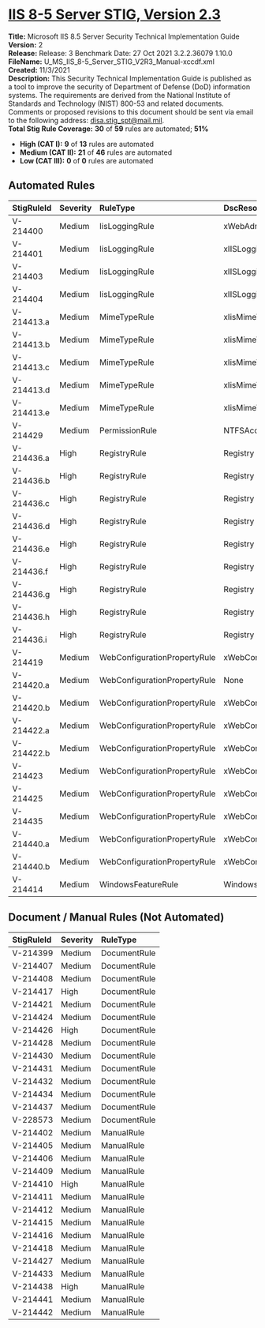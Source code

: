 # [IIS 8-5 Server STIG, Version 2.3](https://github.com/Microsoft/PowerStig/wiki/IISServer-8.5-2.3)

**Title:** Microsoft IIS 8.5 Server Security Technical Implementation Guide  
**Version:** 2  
**Release:** Release: 3 Benchmark Date: 27 Oct 2021 3.2.2.36079 1.10.0  
**FileName:** U_MS_IIS_8-5_Server_STIG_V2R3_Manual-xccdf.xml  
**Created:** 11/3/2021  
**Description:** This Security Technical Implementation Guide is published as a tool to improve the security of Department of Defense (DoD) information systems. The requirements are derived from the National Institute of Standards and Technology (NIST) 800-53 and related documents. Comments or proposed revisions to this document should be sent via email to the following address: disa.stig_spt@mail.mil.  
**Total Stig Rule Coverage:** **30** of **59** rules are automated; **51%**

* **High (CAT I):** **9** of **13** rules are automated
* **Medium (CAT II):** **21** of **46** rules are automated
* **Low (CAT III):** **0** of **0** rules are automated

## Automated Rules

| StigRuleId | Severity | RuleType | DscResource | DuplicateOf |
| :---- | :---- | :---- | :---- | :---- |
| V-214400 | Medium | IisLoggingRule | xWebAdministration |  |
| V-214401 | Medium | IisLoggingRule | xIISLogging |  |
| V-214403 | Medium | IisLoggingRule | xIISLogging |  |
| V-214404 | Medium | IisLoggingRule | xIISLogging |  |
| V-214413.a | Medium | MimeTypeRule | xIisMimeTypeMapping |  |
| V-214413.b | Medium | MimeTypeRule | xIisMimeTypeMapping |  |
| V-214413.c | Medium | MimeTypeRule | xIisMimeTypeMapping |  |
| V-214413.d | Medium | MimeTypeRule | xIisMimeTypeMapping |  |
| V-214413.e | Medium | MimeTypeRule | xIisMimeTypeMapping |  |
| V-214429 | Medium | PermissionRule | NTFSAccessEntry |  |
| V-214436.a | High | RegistryRule | Registry |  |
| V-214436.b | High | RegistryRule | Registry |  |
| V-214436.c | High | RegistryRule | Registry |  |
| V-214436.d | High | RegistryRule | Registry |  |
| V-214436.e | High | RegistryRule | Registry |  |
| V-214436.f | High | RegistryRule | Registry |  |
| V-214436.g | High | RegistryRule | Registry |  |
| V-214436.h | High | RegistryRule | Registry |  |
| V-214436.i | High | RegistryRule | Registry |  |
| V-214419 | Medium | WebConfigurationPropertyRule | xWebConfigKeyValue |  |
| V-214420.a | Medium | WebConfigurationPropertyRule | None | V-214419 |
| V-214420.b | Medium | WebConfigurationPropertyRule | xWebConfigKeyValue |  |
| V-214422.a | Medium | WebConfigurationPropertyRule | xWebConfigKeyValue |  |
| V-214422.b | Medium | WebConfigurationPropertyRule | xWebConfigKeyValue |  |
| V-214423 | Medium | WebConfigurationPropertyRule | xWebConfigKeyValue |  |
| V-214425 | Medium | WebConfigurationPropertyRule | xWebConfigKeyValue |  |
| V-214435 | Medium | WebConfigurationPropertyRule | xWebConfigKeyValue |  |
| V-214440.a | Medium | WebConfigurationPropertyRule | xWebConfigKeyValue |  |
| V-214440.b | Medium | WebConfigurationPropertyRule | xWebConfigKeyValue |  |
| V-214414 | Medium | WindowsFeatureRule | WindowsFeature |  |

## Document / Manual Rules (Not Automated)

| StigRuleId | Severity | RuleType |
| :---- | :---- | :---- |
| V-214399 | Medium | DocumentRule |
| V-214407 | Medium | DocumentRule |
| V-214408 | Medium | DocumentRule |
| V-214417 | High | DocumentRule |
| V-214421 | Medium | DocumentRule |
| V-214424 | Medium | DocumentRule |
| V-214426 | High | DocumentRule |
| V-214428 | Medium | DocumentRule |
| V-214430 | Medium | DocumentRule |
| V-214431 | Medium | DocumentRule |
| V-214432 | Medium | DocumentRule |
| V-214434 | Medium | DocumentRule |
| V-214437 | Medium | DocumentRule |
| V-228573 | Medium | DocumentRule |
| V-214402 | Medium | ManualRule |
| V-214405 | Medium | ManualRule |
| V-214406 | Medium | ManualRule |
| V-214409 | Medium | ManualRule |
| V-214410 | High | ManualRule |
| V-214411 | Medium | ManualRule |
| V-214412 | Medium | ManualRule |
| V-214415 | Medium | ManualRule |
| V-214416 | Medium | ManualRule |
| V-214418 | Medium | ManualRule |
| V-214427 | Medium | ManualRule |
| V-214433 | Medium | ManualRule |
| V-214438 | High | ManualRule |
| V-214441 | Medium | ManualRule |
| V-214442 | Medium | ManualRule |
